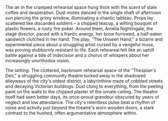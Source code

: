 The air in the cramped rehearsal space hung thick with the scent of stale coffee and desperation.  Dust motes danced in the single shaft of afternoon sun piercing the grimy window, illuminating a chaotic tableau.  Props lay scattered like discarded soldiers – a chipped teacup, a wilting bouquet of plastic flowers, a rusty fire poker.  Around them, Amelia Nightingale, the stage director, paced with a frantic energy, her brow furrowed, a half-eaten sandwich clutched in her hand.  The play, "The Unseen Hand," a bizarre and experimental piece about a struggling artist cursed by a vengeful muse, was proving stubbornly resistant to life.  Each rehearsal felt like an uphill battle against a tide of indecision and a chorus of whispers about her increasingly unorthodox vision.  

The setting: The cluttered, backroom rehearsal space of the "Thespian's Den," a struggling community theatre tucked away in the shadowed alleyways of the city's oldest district, a labyrinthine maze of cobbled streets and decaying Victorian buildings.  Dust clung to everything, from the peeling paint on the walls to the chipped plaster of the ornate ceiling.  The theatre itself had seen better days, its once-proud grandeur obscured by years of neglect and low attendance.   The city's relentless pulse beat a rhythm of noise and activity just beyond the theatre's worn wooden doors, a stark contrast to the hushed, often argumentative atmosphere within.
